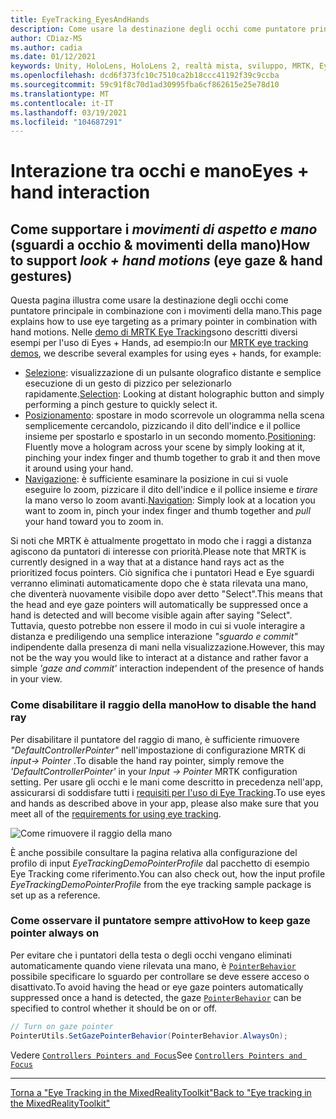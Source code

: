 ```yaml
---
title: EyeTracking_EyesAndHands
description: Come usare la destinazione degli occhi come puntatore principale in combinazione con i movimenti della mano in MRTK
author: CDiaz-MS
ms.author: cadia
ms.date: 01/12/2021
keywords: Unity, HoloLens, HoloLens 2, realtà mista, sviluppo, MRTK, EyeTracking,
ms.openlocfilehash: dcd6f373fc10c7510ca2b18ccc41192f39c9ccba
ms.sourcegitcommit: 59c91f8c70d1ad30995fba6cf862615e25e78d10
ms.translationtype: MT
ms.contentlocale: it-IT
ms.lasthandoff: 03/19/2021
ms.locfileid: "104687291"
---
```

# <a name="eyes--hand-interaction"></a><span data-ttu-id="c9ac3-104">Interazione tra occhi e mano</span><span class="sxs-lookup"><span data-stu-id="c9ac3-104">Eyes + hand interaction</span></span>

## <a name="how-to-support-_look--hand-motions_-eye-gaze--hand-gestures"></a><span data-ttu-id="c9ac3-105">Come supportare i _movimenti di aspetto e mano_ (sguardi a occhio & movimenti della mano)</span><span class="sxs-lookup"><span data-stu-id="c9ac3-105">How to support _look + hand motions_ (eye gaze & hand gestures)</span></span>

<span data-ttu-id="c9ac3-106">Questa pagina illustra come usare la destinazione degli occhi come puntatore principale in combinazione con i movimenti della mano.</span><span class="sxs-lookup"><span data-stu-id="c9ac3-106">This page explains how to use eye targeting as a primary pointer in combination with hand motions.</span></span>
<span data-ttu-id="c9ac3-107">Nelle [demo di MRTK Eye Tracking](EyeTracking_ExamplesOverview.md)sono descritti diversi esempi per l'uso di Eyes + Hands, ad esempio:</span><span class="sxs-lookup"><span data-stu-id="c9ac3-107">In our [MRTK eye tracking demos](EyeTracking_ExamplesOverview.md), we describe several examples for using eyes + hands, for example:</span></span>

- <span data-ttu-id="c9ac3-108">[Selezione](EyeTracking_TargetSelection.md): visualizzazione di un pulsante olografico distante e semplice esecuzione di un gesto di pizzico per selezionarlo rapidamente.</span><span class="sxs-lookup"><span data-stu-id="c9ac3-108">[Selection](EyeTracking_TargetSelection.md): Looking at distant holographic button and simply performing a pinch gesture to quickly select it.</span></span>
- <span data-ttu-id="c9ac3-109">[Posizionamento](EyeTracking_Positioning.md): spostare in modo scorrevole un ologramma nella scena semplicemente cercandolo, pizzicando il dito dell'indice e il pollice insieme per spostarlo e spostarlo in un secondo momento.</span><span class="sxs-lookup"><span data-stu-id="c9ac3-109">[Positioning](EyeTracking_Positioning.md): Fluently move a hologram across your scene by simply looking at it, pinching your index finger and thumb together to grab it and then move it around using your hand.</span></span>
- <span data-ttu-id="c9ac3-110">[Navigazione](EyeTracking_Navigation.md): è sufficiente esaminare la posizione in cui si vuole eseguire lo zoom, pizzicare il dito dell'indice e il pollice insieme e _tirare_ la mano verso lo zoom avanti.</span><span class="sxs-lookup"><span data-stu-id="c9ac3-110">[Navigation](EyeTracking_Navigation.md): Simply look at a location you want to zoom in, pinch your index finger and thumb together and _pull_ your hand toward you to zoom in.</span></span>

<span data-ttu-id="c9ac3-111">Si noti che MRTK è attualmente progettato in modo che i raggi a distanza agiscono da puntatori di interesse con priorità.</span><span class="sxs-lookup"><span data-stu-id="c9ac3-111">Please note that MRTK is currently designed in a way that at a distance hand rays act as the prioritized focus pointers.</span></span>
<span data-ttu-id="c9ac3-112">Ciò significa che i puntatori Head e Eye sguardi verranno eliminati automaticamente dopo che è stata rilevata una mano, che diventerà nuovamente visibile dopo aver detto "Select".</span><span class="sxs-lookup"><span data-stu-id="c9ac3-112">This means that the head and eye gaze pointers will automatically be suppressed once a hand is detected and will become visible again after saying "Select".</span></span>
<span data-ttu-id="c9ac3-113">Tuttavia, questo potrebbe non essere il modo in cui si vuole interagire a distanza e prediligendo una semplice interazione _"sguardo e commit"_ indipendente dalla presenza di mani nella visualizzazione.</span><span class="sxs-lookup"><span data-stu-id="c9ac3-113">However, this may not be the way you would like to interact at a distance and rather favor a simple _'gaze and commit'_ interaction independent of the presence of hands in your view.</span></span>

### <a name="how-to-disable-the-hand-ray"></a><span data-ttu-id="c9ac3-114">Come disabilitare il raggio della mano</span><span class="sxs-lookup"><span data-stu-id="c9ac3-114">How to disable the hand ray</span></span>

<span data-ttu-id="c9ac3-115">Per disabilitare il puntatore del raggio di mano, è sufficiente rimuovere _"DefaultControllerPointer"_ nell'impostazione di configurazione MRTK di _input-> Pointer_ .</span><span class="sxs-lookup"><span data-stu-id="c9ac3-115">To disable the hand ray pointer, simply remove the _'DefaultControllerPointer'_ in your _Input -> Pointer_ MRTK configuration setting.</span></span>
<span data-ttu-id="c9ac3-116">Per usare gli occhi e le mani come descritto in precedenza nell'app, assicurarsi di soddisfare tutti i [requisiti per l'uso di Eye Tracking](EyeTracking_BasicSetup.md).</span><span class="sxs-lookup"><span data-stu-id="c9ac3-116">To use eyes and hands as described above in your app, please also make sure that you meet all of the [requirements for using eye tracking](EyeTracking_BasicSetup.md).</span></span>

![Come rimuovere il raggio della mano](../images/eye-tracking/mrtk_setup_removehandray.jpg)

<span data-ttu-id="c9ac3-118">È anche possibile consultare la pagina relativa alla configurazione del profilo di input _EyeTrackingDemoPointerProfile_ dal pacchetto di esempio Eye Tracking come riferimento.</span><span class="sxs-lookup"><span data-stu-id="c9ac3-118">You can also check out, how the input profile _EyeTrackingDemoPointerProfile_ from the eye tracking sample package is set up as a reference.</span></span>

### <a name="how-to-keep-gaze-pointer-always-on"></a><span data-ttu-id="c9ac3-119">Come osservare il puntatore sempre attivo</span><span class="sxs-lookup"><span data-stu-id="c9ac3-119">How to keep gaze pointer always on</span></span>

<span data-ttu-id="c9ac3-120">Per evitare che i puntatori della testa o degli occhi vengano eliminati automaticamente quando viene rilevata una mano, è [`PointerBehavior`](xref:Microsoft.MixedReality.Toolkit.Input.PointerBehavior) possibile specificare lo sguardo per controllare se deve essere acceso o disattivato.</span><span class="sxs-lookup"><span data-stu-id="c9ac3-120">To avoid having the head or eye gaze pointers automatically suppressed once a hand is detected, the gaze [`PointerBehavior`](xref:Microsoft.MixedReality.Toolkit.Input.PointerBehavior) can be specified to control whether it should be on or off.</span></span>

```c#
// Turn on gaze pointer
PointerUtils.SetGazePointerBehavior(PointerBehavior.AlwaysOn);
```

<span data-ttu-id="c9ac3-121">Vedere [`Controllers Pointers and Focus`](../../architecture/ControllersPointersAndFocus.md)</span><span class="sxs-lookup"><span data-stu-id="c9ac3-121">See [`Controllers Pointers and Focus`](../../architecture/ControllersPointersAndFocus.md)</span></span>

---
[<span data-ttu-id="c9ac3-122">Torna a "Eye Tracking in the MixedRealityToolkit"</span><span class="sxs-lookup"><span data-stu-id="c9ac3-122">Back to "Eye tracking in the MixedRealityToolkit"</span></span>](EyeTracking_Main.md)
